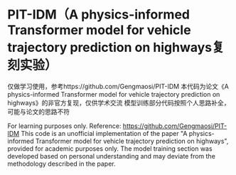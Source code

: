 # PIT-IDM（A physics-informed Transformer model for vehicle trajectory prediction on highways复刻实验）
仅做学习使用，参考https://github.com/Gengmaosi/PIT-IDM 
本代码为论文《A physics-informed Transformer model for vehicle trajectory prediction on highways》的非官方复现，仅供学术交流
模型训练部分代码按照个人思路补全，可能与论文的思路不符

For learning purposes only. Reference: https://github.com/Gengmaosi/PIT-IDM
This code is an ​unofficial implementation of the paper "A physics-informed Transformer model for vehicle trajectory prediction on highways", provided ​for academic purposes only.
The model training section was developed based on personal understanding and ​may deviate from the methodology described in the paper.
